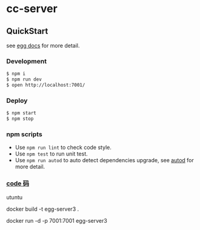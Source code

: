 # cc-server

## QuickStart

<!-- add docs here for user -->

see [egg docs][egg] for more detail.

### Development

```bash
$ npm i
$ npm run dev
$ open http://localhost:7001/
```

### Deploy

```bash
$ npm start
$ npm stop
```

### npm scripts

- Use `npm run lint` to check code style.
- Use `npm test` to run unit test.
- Use `npm run autod` to auto detect dependencies upgrade, see [autod](https://www.npmjs.com/package/autod) for more detail.

[egg]: https://eggjs.org

### [code 码](./docs/code.md)

utuntu
<!-- 打包镜像 -->
docker build -t egg-server3 .
<!-- 启动镜像 -->
docker run -d -p 7001:7001 egg-server3